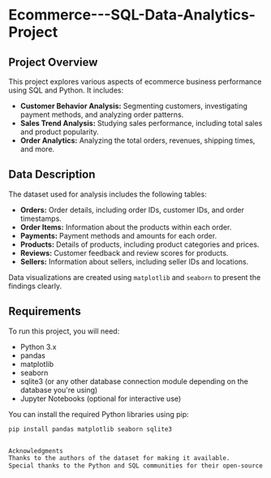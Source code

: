 # Ecommerce---SQL-Data-Analytics-Project

## Project Overview
This project explores various aspects of ecommerce business performance using SQL and Python. It includes:
- **Customer Behavior Analysis:** Segmenting customers, investigating payment methods, and analyzing order patterns.
- **Sales Trend Analysis:** Studying sales performance, including total sales and product popularity.
- **Order Analytics:** Analyzing the total orders, revenues, shipping times, and more.

## Data Description
The dataset used for analysis includes the following tables:

- **Orders:** Order details, including order IDs, customer IDs, and order timestamps.
- **Order Items:** Information about the products within each order.
- **Payments:** Payment methods and amounts for each order.
- **Products:** Details of products, including product categories and prices.
- **Reviews:** Customer feedback and review scores for products.
- **Sellers:** Information about sellers, including seller IDs and locations.

Data visualizations are created using `matplotlib` and `seaborn` to present the findings clearly.

## Requirements

To run this project, you will need:
- Python 3.x
- pandas
- matplotlib
- seaborn
- sqlite3 (or any other database connection module depending on the database you're using)
- Jupyter Notebooks (optional for interactive use)

You can install the required Python libraries using pip:

```bash
pip install pandas matplotlib seaborn sqlite3


Acknowledgments
Thanks to the authors of the dataset for making it available.
Special thanks to the Python and SQL communities for their open-source libraries and resources.

